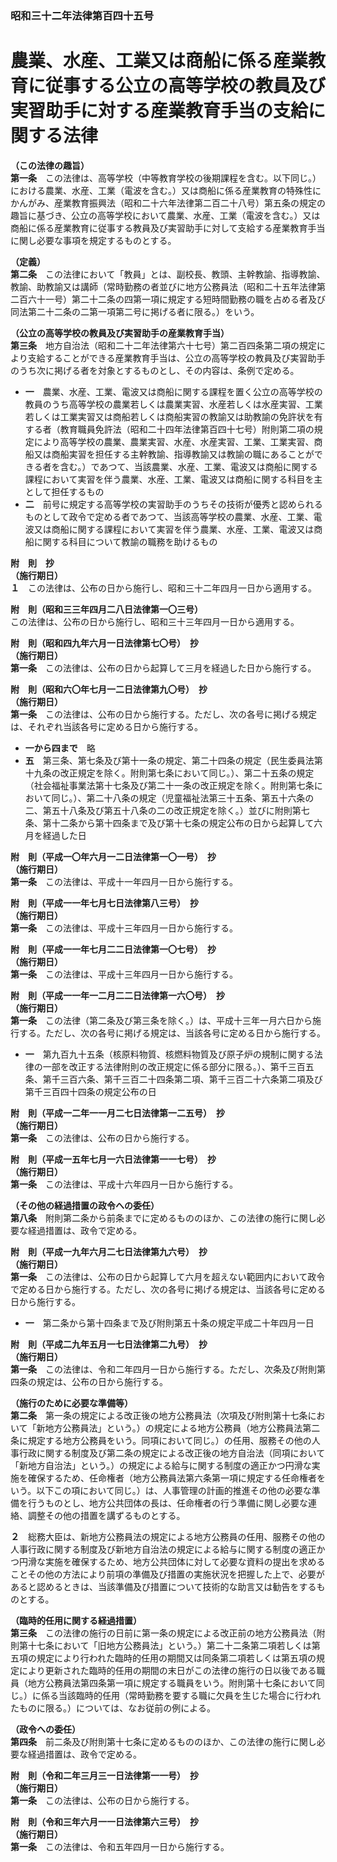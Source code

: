 ### 昭和三十二年法律第百四十五号  
# 農業、水産、工業又は商船に係る産業教育に従事する公立の高等学校の教員及び実習助手に対する産業教育手当の支給に関する法律  
  
**（この法律の趣旨）**  
**第一条**　この法律は、高等学校（中等教育学校の後期課程を含む。以下同じ。）における農業、水産、工業（電波を含む。）又は商船に係る産業教育の特殊性にかんがみ、産業教育振興法（昭和二十六年法律第二百二十八号）第五条の規定の趣旨に基づき、公立の高等学校において農業、水産、工業（電波を含む。）又は商船に係る産業教育に従事する教員及び実習助手に対して支給する産業教育手当に関し必要な事項を規定するものとする。  
  
**（定義）**  
**第二条**　この法律において「教員」とは、副校長、教頭、主幹教諭、指導教諭、教諭、助教諭又は講師（常時勤務の者並びに地方公務員法（昭和二十五年法律第二百六十一号）第二十二条の四第一項に規定する短時間勤務の職を占める者及び同法第二十二条の二第一項第二号に掲げる者に限る。）をいう。  
  
**（公立の高等学校の教員及び実習助手の産業教育手当）**  
**第三条**　地方自治法（昭和二十二年法律第六十七号）第二百四条第二項の規定により支給することができる産業教育手当は、公立の高等学校の教員及び実習助手のうち次に掲げる者を対象とするものとし、その内容は、条例で定める。  
* **一**　農業、水産、工業、電波又は商船に関する課程を置く公立の高等学校の教員のうち高等学校の農業若しくは農業実習、水産若しくは水産実習、工業若しくは工業実習又は商船若しくは商船実習の教諭又は助教諭の免許状を有する者（教育職員免許法（昭和二十四年法律第百四十七号）附則第二項の規定により高等学校の農業、農業実習、水産、水産実習、工業、工業実習、商船又は商船実習を担任する主幹教諭、指導教諭又は教諭の職にあることができる者を含む。）であつて、当該農業、水産、工業、電波又は商船に関する課程において実習を伴う農業、水産、工業、電波又は商船に関する科目を主として担任するもの  
* **二**　前号に規定する高等学校の実習助手のうちその技術が優秀と認められるものとして政令で定める者であつて、当該高等学校の農業、水産、工業、電波又は商船に関する課程において実習を伴う農業、水産、工業、電波又は商船に関する科目について教諭の職務を助けるもの  
  
**附　則　抄**  
**（施行期日）**  
**１**　この法律は、公布の日から施行し、昭和三十二年四月一日から適用する。  
  
**附　則（昭和三三年四月二八日法律第一〇三号）**  
この法律は、公布の日から施行し、昭和三十三年四月一日から適用する。  
  
**附　則（昭和四九年六月一日法律第七〇号）　抄**  
**（施行期日）**  
**第一条**　この法律は、公布の日から起算して三月を経過した日から施行する。  
  
**附　則（昭和六〇年七月一二日法律第九〇号）　抄**  
**（施行期日）**  
**第一条**　この法律は、公布の日から施行する。ただし、次の各号に掲げる規定は、それぞれ当該各号に定める日から施行する。  
* **一から四まで**　略  
* **五**　第三条、第七条及び第十一条の規定、第二十四条の規定（民生委員法第十九条の改正規定を除く。附則第七条において同じ。）、第二十五条の規定（社会福祉事業法第十七条及び第二十一条の改正規定を除く。附則第七条において同じ。）、第二十八条の規定（児童福祉法第三十五条、第五十六条の二、第五十八条及び第五十八条の二の改正規定を除く。）並びに附則第七条、第十二条から第十四条まで及び第十七条の規定公布の日から起算して六月を経過した日  
  
**附　則（平成一〇年六月一二日法律第一〇一号）　抄**  
**（施行期日）**  
**第一条**　この法律は、平成十一年四月一日から施行する。  
  
**附　則（平成一一年七月七日法律第八三号）　抄**  
**（施行期日）**  
**第一条**　この法律は、平成十三年四月一日から施行する。  
  
**附　則（平成一一年七月二二日法律第一〇七号）　抄**  
**（施行期日）**  
**第一条**　この法律は、平成十三年四月一日から施行する。  
  
**附　則（平成一一年一二月二二日法律第一六〇号）　抄**  
**（施行期日）**  
**第一条**　この法律（第二条及び第三条を除く。）は、平成十三年一月六日から施行する。ただし、次の各号に掲げる規定は、当該各号に定める日から施行する。  
* **一**　第九百九十五条（核原料物質、核燃料物質及び原子炉の規制に関する法律の一部を改正する法律附則の改正規定に係る部分に限る。）、第千三百五条、第千三百六条、第千三百二十四条第二項、第千三百二十六条第二項及び第千三百四十四条の規定公布の日  
  
**附　則（平成一二年一一月二七日法律第一二五号）　抄**  
**（施行期日）**  
**第一条**　この法律は、公布の日から施行する。  
  
**附　則（平成一五年七月一六日法律第一一七号）　抄**  
**（施行期日）**  
**第一条**　この法律は、平成十六年四月一日から施行する。  
  
**（その他の経過措置の政令への委任）**  
**第八条**　附則第二条から前条までに定めるもののほか、この法律の施行に関し必要な経過措置は、政令で定める。  
  
**附　則（平成一九年六月二七日法律第九六号）　抄**  
**（施行期日）**  
**第一条**　この法律は、公布の日から起算して六月を超えない範囲内において政令で定める日から施行する。ただし、次の各号に掲げる規定は、当該各号に定める日から施行する。  
* **一**　第二条から第十四条まで及び附則第五十条の規定平成二十年四月一日  
  
**附　則（平成二九年五月一七日法律第二九号）　抄**  
**（施行期日）**  
**第一条**　この法律は、令和二年四月一日から施行する。ただし、次条及び附則第四条の規定は、公布の日から施行する。  
  
**（施行のために必要な準備等）**  
**第二条**　第一条の規定による改正後の地方公務員法（次項及び附則第十七条において「新地方公務員法」という。）の規定による地方公務員（地方公務員法第二条に規定する地方公務員をいう。同項において同じ。）の任用、服務その他の人事行政に関する制度及び第二条の規定による改正後の地方自治法（同項において「新地方自治法」という。）の規定による給与に関する制度の適正かつ円滑な実施を確保するため、任命権者（地方公務員法第六条第一項に規定する任命権者をいう。以下この項において同じ。）は、人事管理の計画的推進その他の必要な準備を行うものとし、地方公共団体の長は、任命権者の行う準備に関し必要な連絡、調整その他の措置を講ずるものとする。  
  
**２**　総務大臣は、新地方公務員法の規定による地方公務員の任用、服務その他の人事行政に関する制度及び新地方自治法の規定による給与に関する制度の適正かつ円滑な実施を確保するため、地方公共団体に対して必要な資料の提出を求めることその他の方法により前項の準備及び措置の実施状況を把握した上で、必要があると認めるときは、当該準備及び措置について技術的な助言又は勧告をするものとする。  
  
**（臨時的任用に関する経過措置）**  
**第三条**　この法律の施行の日前に第一条の規定による改正前の地方公務員法（附則第十七条において「旧地方公務員法」という。）第二十二条第二項若しくは第五項の規定により行われた臨時的任用の期間又は同条第二項若しくは第五項の規定により更新された臨時的任用の期間の末日がこの法律の施行の日以後である職員（地方公務員法第四条第一項に規定する職員をいう。附則第十七条において同じ。）に係る当該臨時的任用（常時勤務を要する職に欠員を生じた場合に行われたものに限る。）については、なお従前の例による。  
  
**（政令への委任）**  
**第四条**　前二条及び附則第十七条に定めるもののほか、この法律の施行に関し必要な経過措置は、政令で定める。  
  
**附　則（令和二年三月三一日法律第一一号）　抄**  
**（施行期日）**  
**第一条**　この法律は、公布の日から施行する。  
  
**附　則（令和三年六月一一日法律第六三号）　抄**  
**（施行期日）**  
**第一条**　この法律は、令和五年四月一日から施行する。  
  
